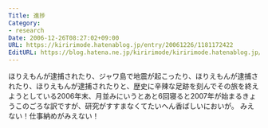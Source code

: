 ```yaml
---
Title: 進捗
Category:
- research
Date: 2006-12-26T08:27:02+09:00
URL: https://kiririmode.hatenablog.jp/entry/20061226/1181172422
EditURL: https://blog.hatena.ne.jp/kiririmode/kiririmode.hatenablog.jp/atom/entry/8454420450078217779
---
```


ほりえもんが逮捕されたり、ジャワ島で地震が起こったり、ほりえもんが逮捕されたり、ほりえもんが逮捕されたりと、歴史に辛辣な足跡を刻んでその旅を終えようとしている2006年末、月並みにいうとあと6回寝ると2007年が始まるきょうこのごろな訳ですが、研究がすすまなくてたいへん香ばしいにおいが。
みえない！仕事納めがみえない！

